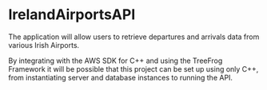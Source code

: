 # IrelandAirportsAPI

The application will allow users to retrieve departures and arrivals data from various Irish Airports.

By integrating with the AWS SDK for C++ and using the TreeFrog Framework it will be possible that this project can be set up using only C++, from instantiating server and database instances to running the API.
